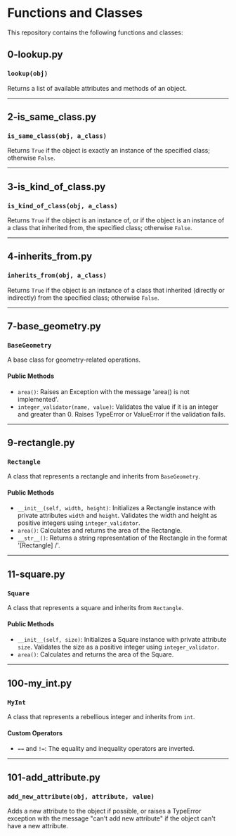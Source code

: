 # Functions and Classes

This repository contains the following functions and classes:

## 0-lookup.py

### `lookup(obj)`

Returns a list of available attributes and methods of an object.

---

## 2-is_same_class.py

### `is_same_class(obj, a_class)`

Returns `True` if the object is exactly an instance of the specified class; otherwise `False`.

---

## 3-is_kind_of_class.py

### `is_kind_of_class(obj, a_class)`

Returns `True` if the object is an instance of, or if the object is an instance of a class that inherited from, the specified class; otherwise `False`.

---

## 4-inherits_from.py

### `inherits_from(obj, a_class)`

Returns `True` if the object is an instance of a class that inherited (directly or indirectly) from the specified class; otherwise `False`.

---

## 7-base_geometry.py

### `BaseGeometry`

A base class for geometry-related operations.

#### Public Methods

- `area()`: Raises an Exception with the message 'area() is not implemented'.
- `integer_validator(name, value)`: Validates the value if it is an integer and greater than 0. Raises TypeError or ValueError if the validation fails.

---

## 9-rectangle.py

### `Rectangle`

A class that represents a rectangle and inherits from `BaseGeometry`.

#### Public Methods

- `__init__(self, width, height)`: Initializes a Rectangle instance with private attributes `width` and `height`. Validates the width and height as positive integers using `integer_validator`.
- `area()`: Calculates and returns the area of the Rectangle.
- `__str__()`: Returns a string representation of the Rectangle in the format '[Rectangle] <width>/<height>'.

---

## 11-square.py

### `Square`

A class that represents a square and inherits from `Rectangle`.

#### Public Methods

- `__init__(self, size)`: Initializes a Square instance with private attribute `size`. Validates the size as a positive integer using `integer_validator`.
- `area()`: Calculates and returns the area of the Square.

---

## 100-my_int.py

### `MyInt`

A class that represents a rebellious integer and inherits from `int`.

#### Custom Operators

- `==` and `!=`: The equality and inequality operators are inverted.

---

## 101-add_attribute.py

### `add_new_attribute(obj, attribute, value)`

Adds a new attribute to the object if possible, or raises a TypeError exception with the message "can't add new attribute" if the object can't have a new attribute.

